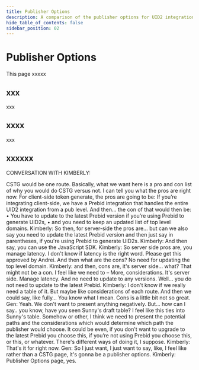 ```yaml
---
title: Publisher Options
description: A comparison of the publisher options for UID2 integration.
hide_table_of_contents: false
sidebar_position: 02
---
```


# Publisher Options

This page xxxxx

<!-- It includes:

* [xxx](#xxx)
* [xxx](#xxx)
* [xxx](#xxx)
 -->

## xxx

xxx

## xxxx

xxx


## xxxxxx

CONVERSATION WITH KIMBERLY:

CSTG would be one route. Basically, what we want here is a pro and con list of why you would do CSTG versus not.
I can tell you what the pros are right now.
For client-side token generate, the pros are going to be: If you’re integrating client-side, we have a Prebid integration that handles the entire UID2 integration from a pub level.
And then… the con of that would then be:
•	You have to update to the latest Prebid version if you’re using Prebid to generate UID2s, 
•	and you need to keep an updated list of top level domains.
Kimberly: So then, for server-side the pros are… but can we also say you need to update the latest Prebid version and then just say in parentheses, if you're using Prebid to generate UID2s.
Kimberly: And then say, you can use the JavaScript SDK.
Kimberly: So server side pros are, you manage latency. I don't know if latency is the right word. Please get this approved by Andrei. And then what are the cons? No need for updating the top level domain.
Kimberly: and then, cons are, it's server side… what? That might not be a con. I feel like we need to –
More, considerations.
It's server side. Manage latency. And no need to update to any versions. Well… you do not need to update to the latest Prebid.
Kimberly: I don't know if we really need a table of it. But maybe like considerations of each route. And then we could say, like fully… You know what I mean. Cons is a little bit not so great.
Gen: Yeah. We don't want to present anything negatively. But… how can I say.. you know, have you seen Sunny's draft table? I feel like this ties into Sunny's table. Somehow or other, I think we need to present the potential paths and the considerations which would determine which path the publisher would choose. It could be even, if you don't want to upgrade to the latest Prebid you choose this, if you’re not using Prebid you choose this, or this, or whatever. There's different ways of doing it, I suppose.
Kimberly: That's it for right now.
Gen: So I just want, I just want to say, like, I feel like rather than a CSTG page, it's gonna be a publisher options.
Kimberly: Publisher Options page, yes.




